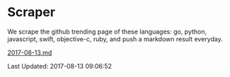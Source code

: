 # Scraper

We scrape the github trending page of these languages: go, python, javascript, swift, objective-c, ruby, and push a markdown result everyday.

[2017-08-13.md](https://github.com/henson/Scraper/blob/master/2017-08-13.md)

Last Updated: 2017-08-13 09:06:52